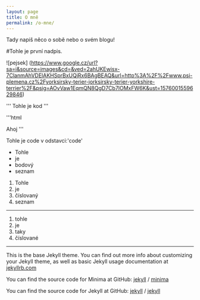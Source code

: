 ```yaml
---
layout: page
title: O mně
permalink: /o-mne/
---
```


Tady napiš něco o sobě nebo o svém blogu!

#Tohle je první nadpis.

![pejsek] (https://www.google.cz/url?sa=i&source=images&cd=&ved=2ahUKEwisx-7ClanmAhVDElAKHSprBxUQjRx6BAgBEAQ&url=http%3A%2F%2Fwww.psi-plemena.cz%2Fyorksirsky-terier-jorksirsky-terier-yorkshire-terrier%2F&psig=AOvVaw1EqmQN8QgD7Cb7lOMxFW6K&ust=1576001559629846)

'''
Tohle je kod
'''

'''html
<html><head>Ahoj</head></html>
'''

Tohle je code v odstavci:'code'

- Tohle
- je
- bodový
- seznam


1. Tohle
2. je
3. číslovaný
4. seznam

---
1. tohle
1. je 
1. taky
1. číslované


---

This is the base Jekyll theme. You can find out more info about customizing your Jekyll theme, as well as basic Jekyll usage documentation at [jekyllrb.com](https://jekyllrb.com/)

You can find the source code for Minima at GitHub:
[jekyll][jekyll-organization] /
[minima](https://github.com/jekyll/minima)

You can find the source code for Jekyll at GitHub:
[jekyll][jekyll-organization] /
[jekyll](https://github.com/jekyll/jekyll)


[jekyll-organization]: https://github.com/jekyll
